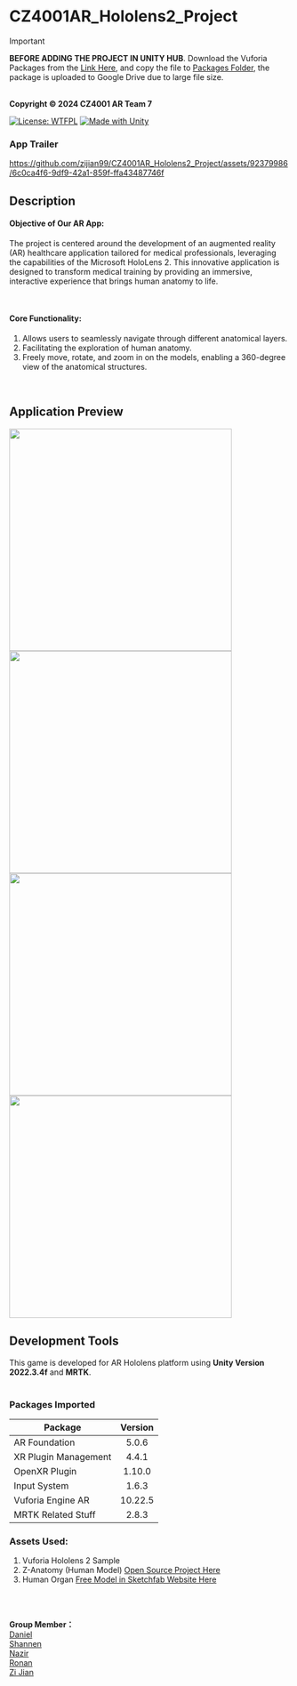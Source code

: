 # CZ4001AR_Hololens2_Project

> [!IMPORTANT]  
> <b>BEFORE ADDING THE PROJECT IN UNITY HUB</b>. Download the Vuforia Packages from the [Link Here](https://drive.google.com/file/d/1MjzobHXgdnQ7yJ1Wxy7TisEcq0fV6zbS/view?usp=sharing), and copy the file to [Packages Folder](https://github.com/zijian99/CZ4001AR_Hololens2_Project/tree/main/Packages), the package is uploaded to Google Drive due to large file size.
>
> <br>
> <b>Copyright © 2024 CZ4001 AR Team 7</b><br>

[![License: WTFPL](https://img.shields.io/badge/License-WTFPL-brightgreen.svg?style=for-the-badge)](http://www.wtfpl.net/about/)<t>
[![Made with Unity](https://img.shields.io/badge/Made%20with-Unity-57b9d3.svg?style=for-the-badge&logo=unity)](https://unity3d.com)

### App Trailer

https://github.com/zijian99/CZ4001AR_Hololens2_Project/assets/92379986/6c0ca4f6-9df9-42a1-859f-ffa43487746f

## Description
#### Objective of Our AR App: <br>
The project is centered around the development of an augmented reality (AR) healthcare application tailored for medical professionals, leveraging the capabilities of the Microsoft HoloLens 2. This innovative application is designed to transform medical training by providing an immersive, interactive experience that brings human anatomy to life. 

<br>

#### Core Functionality: <br>
1.  Allows users to seamlessly navigate through different anatomical layers.
2.  Facilitating the exploration of human anatomy.
3.  Freely move, rotate, and zoom in on the models, enabling a 360-degree view of the anatomical structures.

<br>

## <b>Application Preview </b><br>
<img src="https://github.com/zijian99/CZ4001AR_Hololens2_Project/assets/92379986/934f79c4-b9f7-42d3-bd93-66a34029f8b2" width="400"/>
<img src="https://github.com/zijian99/CZ4001AR_Hololens2_Project/assets/92379986/2787d577-d3b9-49cf-969f-6b05f82ade6f" width="400"/>

<img src="https://github.com/zijian99/CZ4001AR_Hololens2_Project/assets/92379986/c8ea07e8-316b-4493-aa9b-f3392d44baed" width="400"/>
<img src="https://github.com/zijian99/CZ4001AR_Hololens2_Project/assets/92379986/1a56b493-da6e-4824-bb94-b1a687ed1fb9" width="400"/>

## Development Tools
This game is developed for AR Hololens platform using <b>Unity Version 2022.3.4f</b> and <b>MRTK</b>.
<br><br>
### Packages Imported
| Package                 | Version       | 
| ----------------------- |:-------------:| 
| AR Foundation           | 5.0.6         | 
| XR Plugin Management    | 4.4.1         | 
| OpenXR Plugin           | 1.10.0        | 
| Input System            | 1.6.3         |
| Vuforia Engine AR       | 10.22.5       |
| MRTK Related Stuff      | 2.8.3         |



### Assets Used:
1. Vuforia Hololens 2 Sample
2. Z-Anatomy (Human Model) [Open Source Project Here](https://github.com/LluisV/Z-Anatomy/tree/PC-Version)
3. Human Organ [Free Model in Sketchfab Website Here](https://sketchfab.com/3d-models/human-organs-bced6b6ebded4845bcfb2496a6e6d35c)


<br><br>

<b>Group Member：</b>
<br>
[Daniel](https://github.com/Dhyt1111)<br>
[Shannen](https://github.com/shannenlolol)<br>
[Nazir](https://github.com/tabassumnazir)<br>
[Ronan](https://github.com/deadinside1880)<br>
[Zi Jian](https://github.com/zijian99)<br>
